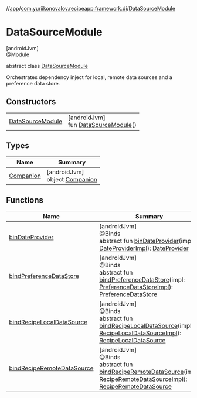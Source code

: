 //[app](../../../index.md)/[com.yuriikonovalov.recipeapp.framework.di](../index.md)/[DataSourceModule](index.md)

# DataSourceModule

[androidJvm]\
@Module

abstract class [DataSourceModule](index.md)

Orchestrates dependency inject for local, remote data sources and a preference data store.

## Constructors

| | |
|---|---|
| [DataSourceModule](-data-source-module.md) | [androidJvm]<br>fun [DataSourceModule](-data-source-module.md)() |

## Types

| Name | Summary |
|---|---|
| [Companion](-companion/index.md) | [androidJvm]<br>object [Companion](-companion/index.md) |

## Functions

| Name | Summary |
|---|---|
| [binDateProvider](bin-date-provider.md) | [androidJvm]<br>@Binds<br>abstract fun [binDateProvider](bin-date-provider.md)(impl: [DateProviderImpl](../../com.yuriikonovalov.recipeapp.framework.data.local/-date-provider-impl/index.md)): [DateProvider](../../com.yuriikonovalov.recipeapp.data.local/-date-provider/index.md) |
| [bindPreferenceDataStore](bind-preference-data-store.md) | [androidJvm]<br>@Binds<br>abstract fun [bindPreferenceDataStore](bind-preference-data-store.md)(impl: [PreferenceDataStoreImpl](../../com.yuriikonovalov.recipeapp.framework.data.local.preferences/-preference-data-store-impl/index.md)): [PreferenceDataStore](../../com.yuriikonovalov.recipeapp.data.local/-preference-data-store/index.md) |
| [bindRecipeLocalDataSource](bind-recipe-local-data-source.md) | [androidJvm]<br>@Binds<br>abstract fun [bindRecipeLocalDataSource](bind-recipe-local-data-source.md)(impl: [RecipeLocalDataSourceImpl](../../com.yuriikonovalov.recipeapp.framework.data.local.database/-recipe-local-data-source-impl/index.md)): [RecipeLocalDataSource](../../com.yuriikonovalov.recipeapp.data.local/-recipe-local-data-source/index.md) |
| [bindRecipeRemoteDataSource](bind-recipe-remote-data-source.md) | [androidJvm]<br>@Binds<br>abstract fun [bindRecipeRemoteDataSource](bind-recipe-remote-data-source.md)(impl: [RecipeRemoteDataSourceImpl](../../com.yuriikonovalov.recipeapp.framework.data.remote/-recipe-remote-data-source-impl/index.md)): [RecipeRemoteDataSource](../../com.yuriikonovalov.recipeapp.data.remote/-recipe-remote-data-source/index.md) |
